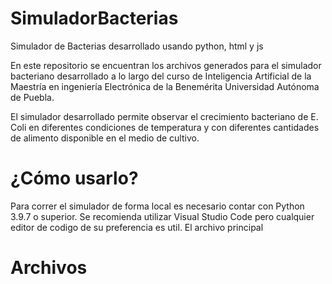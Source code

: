 # SimuladorBacterias
Simulador de Bacterias desarrollado usando python, html y js

En este repositorio se encuentran los archivos generados para el simulador bacteriano desarrollado a lo largo del curso de Inteligencia Artificial de la Maestría en ingeniería Electrónica de la Benemérita Universidad Autónoma de Puebla.

El simulador desarrollado permite observar el crecimiento bacteriano de E. Coli en diferentes condiciones de temperatura y con diferentes cantidades de alimento disponible en el medio de cultivo. 

# ¿Cómo usarlo?
Para correr el simulador de forma local es necesario contar con Python 3.9.7 o superior. Se recomienda utilizar Visual Studio Code pero cualquier editor de codigo de su preferencia es util. El archivo principal 

# Archivos
